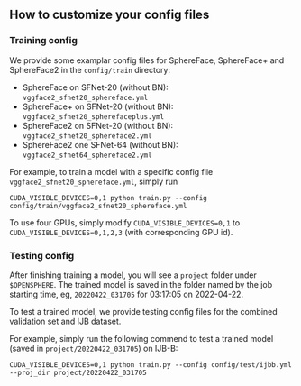 ## How to customize your config files

### Training config

We provide some examplar config files for SphereFace, SphereFace+ and SphereFace2 in the `config/train` directory:
- SphereFace on SFNet-20 (without BN): `vggface2_sfnet20_sphereface.yml`
- SphereFace+ on SFNet-20 (without BN): `vggface2_sfnet20_spherefaceplus.yml`
- SphereFace2 on SFNet-20 (without BN): `vggface2_sfnet20_sphereface2.yml`
- SphereFace2 one SFNet-64 (without BN): `vggface2_sfnet64_sphereface2.yml`

For example, to train a model with a specific config file `vggface2_sfnet20_sphereface.yml`, simply run

```console
CUDA_VISIBLE_DEVICES=0,1 python train.py --config config/train/vggface2_sfnet20_sphereface.yml
```

To use four GPUs, simply modify `CUDA_VISIBLE_DEVICES=0,1` to `CUDA_VISIBLE_DEVICES=0,1,2,3` (with corresponding GPU id).

### Testing config

After finishing training a model, you will see a `project` folder under `$OPENSPHERE`. The trained model is saved in the folder named by the job starting time, eg, `20220422_031705` for 03:17:05 on 2022-04-22.

To test a trained model, we provide testing config files for the combined validation set and IJB dataset.

For example, simply run the following commend to test a trained model (saved in `project/20220422_031705`) on IJB-B:

```console
CUDA_VISIBLE_DEVICES=0,1 python train.py --config config/test/ijbb.yml --proj_dir project/20220422_031705
```
